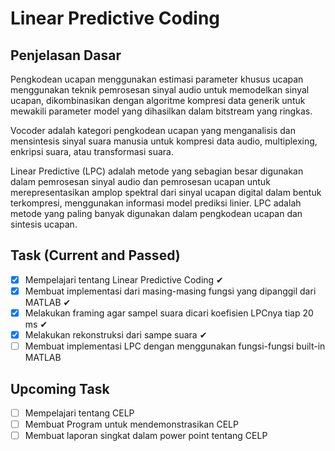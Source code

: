 # Linear Predictive Coding

## Penjelasan Dasar
Pengkodean ucapan menggunakan estimasi parameter khusus ucapan menggunakan teknik pemrosesan sinyal audio untuk memodelkan sinyal ucapan, dikombinasikan dengan algoritme kompresi data generik untuk mewakili parameter model yang dihasilkan dalam bitstream yang ringkas.

Vocoder adalah kategori pengkodean ucapan yang menganalisis dan mensintesis sinyal suara manusia untuk kompresi data audio, multiplexing, enkripsi suara, atau transformasi suara.

Linear Predictive (LPC) adalah metode yang sebagian besar digunakan dalam pemrosesan sinyal audio dan pemrosesan ucapan untuk merepresentasikan amplop spektral dari sinyal ucapan digital dalam bentuk terkompresi, menggunakan informasi model prediksi linier. LPC adalah metode yang paling banyak digunakan dalam pengkodean ucapan dan sintesis ucapan.

## Task (Current and Passed)

- [x] Mempelajari tentang Linear Predictive Coding ✔
- [x] Membuat implementasi dari masing-masing fungsi yang dipanggil dari MATLAB ✔
- [x] Melakukan framing agar sampel suara dicari koefisien LPCnya tiap 20 ms ✔
- [x] Melakukan rekonstruksi dari  sampe suara ✔
- [ ] Membuat implementasi LPC dengan menggunakan fungsi-fungsi built-in MATLAB

## Upcoming Task
- [ ] Mempelajari tentang CELP
- [ ] Membuat Program untuk mendemonstrasikan CELP
- [ ] Membuat laporan singkat dalam power point tentang CELP